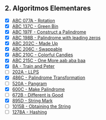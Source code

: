 ## 2. Algoritmos Elementares

- [x] [ABC 077A - Rotation](https://atcoder.jp/contests/abc077/tasks/abc077_a)
- [x] [ABC 137C - Green Bin](https://atcoder.jp/contests/abc137/tasks/abc137_c)
- [x] [ABC 197F - Construct a Palindrome](https://atcoder.jp/contests/abc197/tasks/abc197_f)
- [x] [ABC 198B - Palindrome with leading zeros](https://atcoder.jp/contests/abc198/tasks/abc198_b)
- [x] [ABC 202C - Made Up](https://atcoder.jp/contests/abc202/tasks/abc202_c)
- [x] [ABC 206C - Swappable](https://atcoder.jp/contests/abc206/tasks/abc206_c)
- [x] [ABC 210C - Colorful Candies](https://atcoder.jp/contests/abc210/tasks/abc210_c)
- [x] [ABC 215C - One More aab aba baa](https://atcoder.jp/contests/abc215/tasks/abc215_c)
- [x] [8A - Train and Peter](https://codeforces.com/problemset/problem/8/A)
- [ ] [202A - LLPS](https://codeforces.com/problemset/problem/202/A)
- [x] [486C - Palindrome Transformation](https://codeforces.com/problemset/problem/486/C)
- [ ] [520A - Pangram](https://codeforces.com/problemset/problem/520/A)
- [x] [600C - Make Palindrome](https://codeforces.com/problemset/problem/600/C)
- [ ] [672B - Different is Good](https://codeforces.com/problemset/problem/672/B)
- [x] [895D - String Mark](https://codeforces.com/problemset/problem/895/D)
- [ ] [1015B - Obtaining the String](https://codeforces.com/problemset/problem/1015/B)
- [ ] [1278A - Hashing](https://codeforces.com/problemset/problem/1278/A)
